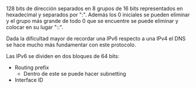 128 bits de dirección separados en 8 grupos de 16 bits representados en hexadecimal y separados por ":". Además los 0 iniciales se pueden eliminar y el grupo más grande de todo 0 que se encuentre se puede eliminar y colocar en su lugar "::".

Dada la dificultad mayor de recordar una IPv6 respecto a una IPv4 el DNS se hace mucho más fundamentar con este protocolo.

Las IPv6 se dividen en dos bloques de 64 bits:

- Routing prefix
	- Dentro de este se puede hacer subnetting
- Interface ID